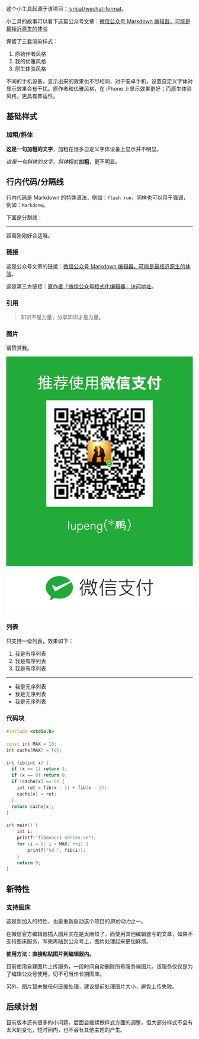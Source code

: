 这个小工具起源于该项目：[lyricat/wechat-format](https://github.com/lyricat/wechat-format)。

小工具的故事可以看下这篇公众号文章：[微信公众号 Markdown 编辑器，可能是最接近原生的体验](https://mp.weixin.qq.com/s/LQPjSOuiq_VW6jMkHmZYYg)

保留了三套渲染样式：

1. 原始作者风格
2. 我的优雅风格
3. 原生体验风格

不同的手机设备，显示出来的效果也不尽相同，对于安卓手机，设置自定义字体对显示效果会有干扰。原作者和优雅风格，在 iPhone 上显示效果更好；而原生体验风格，更具有普适性。

## 基础样式

### 加粗/斜体

**这是一句加粗的文字**，加粗在很多自定义字体设备上显示并不明显。

*这是一句斜体的文字*，*斜体*相对**加粗**，更不明显。

## 行内代码/分隔线

行内代码是 Markdown 的特殊语法，例如：`flash run`，同样也可以用于强调，例如：`Markdonw`。

下面是分割线：

---

距离刚刚好合适哦。

### 链接

这是公众号文章的链接：[微信公众号 Markdown 编辑器，可能是最接近原生的体验](https://mp.weixin.qq.com/s/LQPjSOuiq_VW6jMkHmZYYg)。

这是第三方链接：[原作者「微信公众号格式化编辑器」访问地址](https://lab.lyric.im/wxformat/)。

### 引用

> 知识不是力量，分享知识才是力量。

### 图片

请赞赏我。

![](/assets/images/qr.png)

### 列表

只支持一级列表，效果如下：

1. 我是有序列表
2. 我是有序列表
3. 我是有序列表

---

- 我是无序列表
- 我是无序列表
- 我是无序列表

### 代码块

```cpp
#include <stdio.h>

const int MAX = 10;
int cache[MAX] = {0};

int fib(int x) {
  if (x == 1) return 1;
  if (x == 0) return 0;
  if (cache[x] == 0) {
    int ret = fib(x - 1) + fib(x - 2);
    cache[x] = ret;
  }
  return cache[x];
}

int main() {
    int i;
    printf("fibonacci series:\n");
    for (i = 0; i < MAX; ++i) {
        printf("%d ", fib(i));
    }
    return 0;
}
```

## 新特性
### 支持图床
这是新加入的特性，也是重新启动这个项目的*原始动力*之一。

在微信官方编辑器插入图片实在是太麻烦了，而使用其他编辑器写的文章，如果不支持图床服务，写完再贴到公众号上，图片处理起来更加麻烦。

**使用方法：直接粘贴图片到编辑器内。**

目前使用自建图片上传服务，一段时间自动删除所有服务端图片。该服务仅仅是为了编辑公众号使用，切不可当作长期图床。

另外，图片暂未做任何压缩处理，建议提前处理图片大小，避免上传失败。

## 后续计划

目前版本还有很多的小问题，后面会继续做样式方面的调整，但大部分样式不会有太大的变化，短时间内，也不会有其他主题的产生。